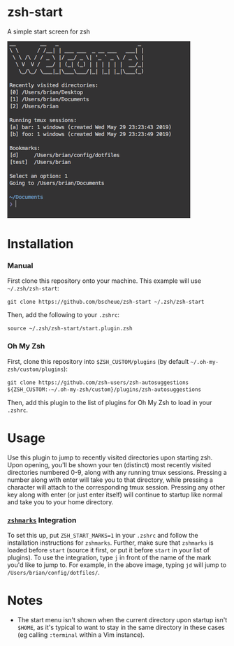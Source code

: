 # zsh-start
A simple start screen for zsh

![Example](/images/example.png)

# Installation
### Manual
First clone this repository onto your machine. This example will use `~/.zsh/zsh-start`:
```
git clone https://github.com/bscheue/zsh-start ~/.zsh/zsh-start
```
Then, add the following to your `.zshrc`:
```
source ~/.zsh/zsh-start/start.plugin.zsh
```

### Oh My Zsh
First, clone this repository into `$ZSH_CUSTOM/plugins` (by default `~/.oh-my-zsh/custom/plugins`):
```
git clone https://github.com/zsh-users/zsh-autosuggestions ${ZSH_CUSTOM:-~/.oh-my-zsh/custom}/plugins/zsh-autosuggestions
```
Then, add this plugin to the list of plugins for Oh My Zsh to load in your `.zshrc`.

# Usage
Use this plugin to jump to recently visited directories upon starting zsh.
Upon opening, you'll be shown your ten (distinct) most recently visited directories
numbered 0-9, along with any running tmux sessions.
Pressing a number along with enter will take you to that directory,
while pressing a character will attach to the corresponding tmux session.
Pressing any other key along with enter (or just enter itself) will continue to startup
like normal and take you to your home directory.

### [`zshmarks`](https://github.com/jocelynmallon/zshmarks) Integration
To set this up, put `ZSH_START_MARKS=1` in your `.zshrc` and follow the
installation instructions for `zshmarks`.
Further, make sure that `zshmarks` is loaded before `start`
(source it first, or put it before `start` in your list of plugins).
To use the integration, type `j` in front of the name of the mark you'd like to
jump to. For example, in the above image, typing `jd` will jump to
`/Users/brian/config/dotfiles/`.

# Notes
* The start menu isn't shown when the current directory upon startup isn't `$HOME`, as it's
typical to want to stay in the same directory in these cases (eg calling `:terminal` within
a Vim instance).
